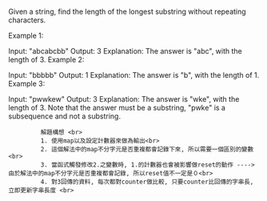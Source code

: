 Given a string, find the length of the longest substring without repeating characters.

Example 1:

Input: "abcabcbb"
Output: 3 
Explanation: The answer is "abc", with the length of 3. 
Example 2:

Input: "bbbbb"
Output: 1
Explanation: The answer is "b", with the length of 1.
Example 3:

Input: "pwwkew"
Output: 3
Explanation: The answer is "wke", with the length of 3. 
             Note that the answer must be a substring, "pwke" is a subsequence and not a substring.
             
             解題構想 <br>
             1. 使用map以及設定計數器來做為輸出<br>
             2. 這個解法中的map不分字元是否重複都會記錄下來, 所以需要一個區別的變數<br>
             3. 當函式觸發修改2.之變數時, 1.的計數器也會被影響做reset的動作 ----> 由於解法中的map不分字元是否重複都會記錄, 所以reset值不一定是０<br>
             4. 對3回傳的資料, 每次都對counter做比較, 只要counter比回傳的字串長, 立即更新字串長度 <br>
             
         

